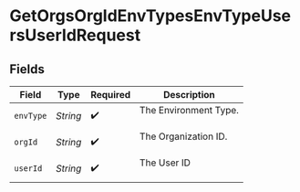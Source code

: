 # GetOrgsOrgIdEnvTypesEnvTypeUsersUserIdRequest


## Fields

| Field                   | Type                    | Required                | Description             |
| ----------------------- | ----------------------- | ----------------------- | ----------------------- |
| `envType`               | *String*                | :heavy_check_mark:      | The Environment Type.<br/><br/> |
| `orgId`                 | *String*                | :heavy_check_mark:      | The Organization ID.<br/><br/> |
| `userId`                | *String*                | :heavy_check_mark:      | The User ID<br/><br/>   |